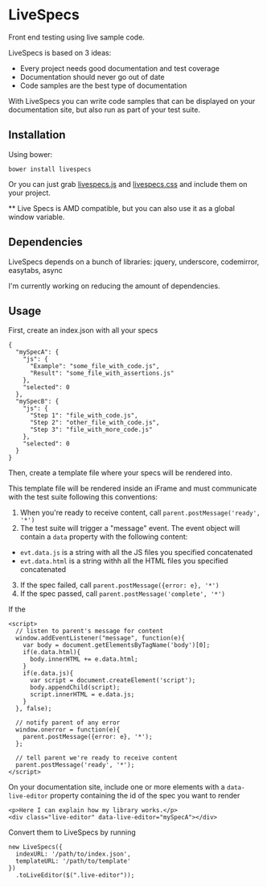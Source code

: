 # LiveSpecs
Front end testing using live sample code.

LiveSpecs is based on 3 ideas:
- Every project needs good documentation and test coverage
- Documentation should never go out of date
- Code samples are the best type of documentation

With LiveSpecs you can write code samples that can be displayed on your documentation site, but also run as part of your test suite.

## Installation
Using bower:
```
bower install livespecs
```

Or you can just grab [livespecs.js](https://raw.githubusercontent.com/alexishevia/LiveSpecs/master/livespecs.js) and [livespecs.css](https://raw.githubusercontent.com/alexishevia/LiveSpecs/master/livespecs.css) and include them on your project.

** Live Specs is AMD compatible, but you can also use it as a global window variable.

## Dependencies
LiveSpecs depends on a bunch of libraries:
jquery, underscore, codemirror, easytabs, async

I'm currently working on reducing the amount of dependencies.

## Usage
First, create an index.json with all your specs
```
{
  "mySpecA": {
    "js": {
      "Example": "some_file_with_code.js",
      "Result": "some_file_with_assertions.js"
    },
    "selected": 0
  },
  "mySpecB": {
    "js": {
      "Step 1": "file_with_code.js",
      "Step 2": "other_file_with_code.js",
      "Step 3": "file_with_more_code.js"
    },
    "selected": 0
  }
}
```

Then, create a template file where your specs will be rendered into.

This template file will be rendered inside an iFrame and must communicate with the test suite following this conventions:
1. When you're ready to receive content, call `parent.postMessage('ready', '*')`
2. The test suite will trigger a "message" event. The event object will contain a `data` property with the following content:
  - `evt.data.js` is a string with all the JS files you specified concatenated
  - `evt.data.html` is a string withh all the HTML files you specified concatenated
3. If the spec failed, call `parent.postMessage({error: e}, '*')`
4. If the spec passed, call `parent.postMessage('complete', '*')`

If the 
```
<script>
  // listen to parent's message for content
  window.addEventListener("message", function(e){
    var body = document.getElementsByTagName('body')[0];
    if(e.data.html){
      body.innerHTML += e.data.html;
    }
    if(e.data.js){
      var script = document.createElement('script');
      body.appendChild(script);
      script.innerHTML = e.data.js;
    }
  }, false);

  // notify parent of any error
  window.onerror = function(e){
    parent.postMessage({error: e}, '*');
  };

  // tell parent we're ready to receive content
  parent.postMessage('ready', '*');
</script>
```

On your documentation site, include one or more elements with a `data-live-editor` property containing the id of the spec you want to render
```
<p>Here I can explain how my library works.</p>
<div class="live-editor" data-live-editor="mySpecA"></div>
```

Convert them to LiveSpecs by running
```
new LiveSpecs({
  indexURL: '/path/to/index.json',
  templateURL: '/path/to/template'
})
  .toLiveEditor($(".live-editor"));
```
